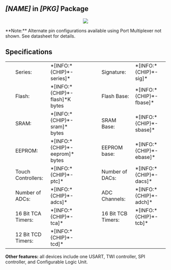 ## *[NAME]* in *[PKG]* Package

<p align="center"><img src="chiplayout:*[CHIP]*"></p>
**Note:** Alternate pin configurations available using Port Multiplexer not shown.  See datasheet for details.

## Specifications

  <table>
    <tr>
        <td style="width:10px;">&nbsp;</td>
        <td style="width:100px;">Series:</td>
        <td style="width:100px;">*[INFO:*{CHIP}*-series]*</td>
        <td style="width:50px;">&nbsp;&nbsp;&nbsp;&nbsp;&nbsp;&nbsp;</td>
        <td style="width:100px;">Signature:</td>
        <td style="width:100px;">*[INFO:*{CHIP}*-sig]*</td>
    </tr>
    <tr>
        <td></td>
        <td>Flash:</td>
        <td>*[INFO:*{CHIP}*-flash]*K bytes</td>
        <td></td>
        <td>Flash Base:</td>
        <td>*[INFO:*{CHIP}*-fbase]*</td>
    </tr>
    <tr>
        <td></td>
        <td>SRAM:</td>
        <td>*[INFO:*{CHIP}*-sram]* bytes</td>
        <td></td>
        <td>SRAM Base:</td>
        <td>*[INFO:*{CHIP}*-sbase]*</td>
    </tr>
    <tr>
        <td></td>
        <td>EEPROM:</td>
        <td>*[INFO:*{CHIP}*-eeprom]* bytes</td>
        <td></td>
        <td>EEPROM base:</td>
        <td>*[INFO:*{CHIP}*-ebase]*</td>
    </tr>
     <tr>
        <td></td>
        <td>Touch Controllers:</td>
        <td>*[INFO:*{CHIP}*-ptc]*</td>
        <td></td>
        <td>Number of DACs:</td>
        <td>*[INFO:*{CHIP}*-dacs]*</td>
     </tr>
    <tr>
        <td></td>
        <td>Number of ADCs:</td>
        <td>*[INFO:*{CHIP}*-adcs]*</td>
        <td></td>
        <td>ADC Channels:</td>
        <td>*[INFO:*{CHIP}*-adch]*</td>
   </tr>
     <tr>
        <td></td>
        <td>16 Bit TCA Timers:</td>
        <td>*[INFO:*{CHIP}*-tca]*</td>
        <td></td>
        <td>16 Bit TCB Timers:</td>
        <td>*[INFO:*{CHIP}*-tcb]*</td>
     </tr>
      <tr>
         <td></td>
         <td>12 Bit TCD Timers:</td>
         <td>*[INFO:*{CHIP}*-tcd]*</td>
         <td></td>
         <td></td>
         <td></td>
     </tr>
 </table>
 
 **Other features:** all devices include one USART, TWI controller, SPI controller, and Configurable Logic Unit.
